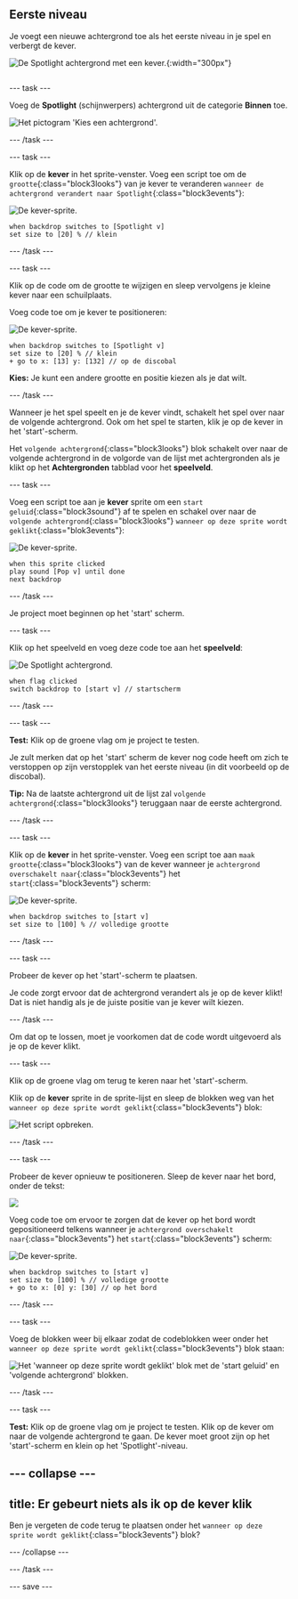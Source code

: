 ## Eerste niveau

<div style="display: flex; flex-wrap: wrap">
<div style="flex-basis: 200px; flex-grow: 1; margin-right: 15px;">
Je voegt een nieuwe achtergrond toe als het eerste niveau in je spel en verbergt de kever.
</div>
<div>

![De Spotlight achtergrond met een kever.](images/first-level.png){:width="300px"}

</div>
</div>

--- task ---

Voeg de **Spotlight** (schijnwerpers) achtergrond uit de categorie **Binnen** toe.

![Het pictogram 'Kies een achtergrond'.](images/backdrop-button.png)

--- /task ---

--- task ---

Klik op de **kever** in het sprite-venster. Voeg een script toe om de `grootte`{:class="block3looks"} van je kever te veranderen `wanneer de achtergrond verandert naar Spotlight`{:class="block3events"}:

![De kever-sprite.](images/bug-sprite.png)

```blocks3
when backdrop switches to [Spotlight v]
set size to [20] % // klein
```

--- /task ---

--- task ---

Klik op de code om de grootte te wijzigen en sleep vervolgens je kleine kever naar een schuilplaats.

Voeg code toe om je kever te positioneren:

![De kever-sprite.](images/bug-sprite.png)

```blocks3
when backdrop switches to [Spotlight v]
set size to [20] % // klein
+ go to x: [13] y: [132] // op de discobal
```

**Kies:** Je kunt een andere grootte en positie kiezen als je dat wilt.

--- /task ---

Wanneer je het spel speelt en je de kever vindt, schakelt het spel over naar de volgende achtergrond. Ook om het spel te starten, klik je op de kever in het 'start'-scherm.

Het `volgende achtergrond`{:class="block3looks"} blok schakelt over naar de volgende achtergrond in de volgorde van de lijst met achtergronden als je klikt op het **Achtergronden** tabblad voor het **speelveld**.

--- task ---

Voeg een script toe aan je **kever** sprite om een `start geluid`{:class="block3sound"} af te spelen en schakel over naar de `volgende achtergrond`{:class="block3looks"} `wanneer op deze sprite wordt geklikt`{:class="blok3events"}:

![De kever-sprite.](images/bug-sprite.png)

```blocks3
when this sprite clicked
play sound [Pop v] until done
next backdrop
```

--- /task ---

Je project moet beginnen op het 'start' scherm.

--- task ---

Klik op het speelveld en voeg deze code toe aan het **speelveld**:

![De Spotlight achtergrond.](images/stage-image.png)

```blocks3
when flag clicked
switch backdrop to [start v] // startscherm
```

--- /task ---

--- task ---

**Test:** Klik op de groene vlag om je project te testen.

Je zult merken dat op het 'start' scherm de kever nog code heeft om zich te verstoppen op zijn verstopplek van het eerste niveau (in dit voorbeeld op de discobal).

**Tip:** Na de laatste achtergrond uit de lijst zal `volgende achtergrond`{:class="block3looks"} teruggaan naar de eerste achtergrond.

--- /task ---

--- task ---

Klik op de **kever** in het sprite-venster. Voeg een script toe aan `maak grootte`{:class="block3looks"} van de kever wanneer je `achtergrond overschakelt naar`{:class="block3events"} het `start`{:class="block3events"} scherm:

![De kever-sprite.](images/bug-sprite.png)

```blocks3
when backdrop switches to [start v]
set size to [100] % // volledige grootte
```

--- /task ---

--- task ---

Probeer de kever op het 'start'-scherm te plaatsen.

Je code zorgt ervoor dat de achtergrond verandert als je op de kever klikt! Dat is niet handig als je de juiste positie van je kever wilt kiezen.

--- /task ---

Om dat op te lossen, moet je voorkomen dat de code wordt uitgevoerd als je op de kever klikt.

--- task ---

Klik op de groene vlag om terug te keren naar het 'start'-scherm.

Klik op de **kever** sprite in de sprite-lijst en sleep de blokken weg van het `wanneer op deze sprite wordt geklikt`{:class="block3events"} blok:

![Het script opbreken.](images/breaking-script.png)

--- /task ---

--- task ---

Probeer de kever opnieuw te positioneren. Sleep de kever naar het bord, onder de tekst:

![](images/bug-chalkboard.png)

Voeg code toe om ervoor te zorgen dat de kever op het bord wordt gepositioneerd telkens wanneer je `achtergrond overschakelt naar`{:class="block3events"} het `start`{:class="block3events"} scherm:

![De kever-sprite.](images/bug-sprite.png)

```blocks3
when backdrop switches to [start v]
set size to [100] % // volledige grootte
+ go to x: [0] y: [30] // op het bord
```

--- /task ---

--- task ---

Voeg de blokken weer bij elkaar zodat de codeblokken weer onder het `wanneer op deze sprite wordt geklikt`{:class="block3events"} blok staan:

![Het 'wanneer op deze sprite wordt geklikt' blok met de 'start geluid' en 'volgende achtergrond' blokken.](images/fixed-script.png)

--- /task ---

--- task ---

**Test:** Klik op de groene vlag om je project te testen. Klik op de kever om naar de volgende achtergrond te gaan. De kever moet groot zijn op het 'start'-scherm en klein op het 'Spotlight'-niveau.

--- collapse ---
---
title: Er gebeurt niets als ik op de kever klik
---

Ben je vergeten de code terug te plaatsen onder het `wanneer op deze sprite wordt geklikt`{:class="block3events"} blok?

--- /collapse ---

--- /task ---

--- save ---
